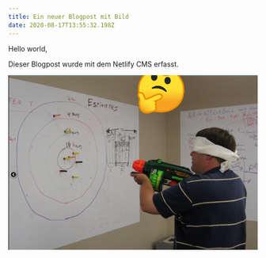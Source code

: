 ```yaml
---
title: Ein neuer Blogpost mit Bild
date: 2020-08-17T13:55:32.198Z
---
```

Hello world,

Dieser Blogpost wurde mit dem Netlify CMS erfasst.

![Person mit verbundend Augen macht absolut akkurate Schätzungen](/img/screenshot-2020-08-11-at-15.38.28.png "Person mit verbundend Augen macht absolut akkurate Schätzungen")
